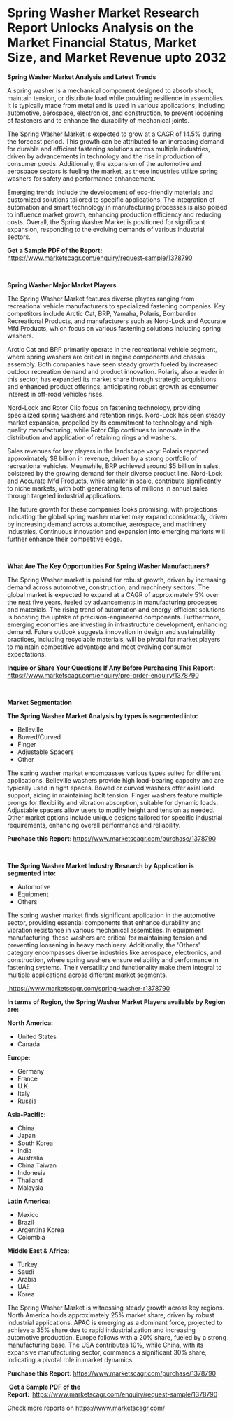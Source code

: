 <p><h1>Spring Washer Market Research Report Unlocks Analysis on the Market Financial Status, Market Size, and Market Revenue upto 2032</h1></p><p><strong>Spring Washer Market Analysis and Latest Trends</strong></p>
<p><p>A spring washer is a mechanical component designed to absorb shock, maintain tension, or distribute load while providing resilience in assemblies. It is typically made from metal and is used in various applications, including automotive, aerospace, electronics, and construction, to prevent loosening of fasteners and to enhance the durability of mechanical joints.</p><p>The Spring Washer Market is expected to grow at a CAGR of 14.5% during the forecast period. This growth can be attributed to an increasing demand for durable and efficient fastening solutions across multiple industries, driven by advancements in technology and the rise in production of consumer goods. Additionally, the expansion of the automotive and aerospace sectors is fueling the market, as these industries utilize spring washers for safety and performance enhancement. </p><p>Emerging trends include the development of eco-friendly materials and customized solutions tailored to specific applications. The integration of automation and smart technology in manufacturing processes is also poised to influence market growth, enhancing production efficiency and reducing costs. Overall, the Spring Washer Market is positioned for significant expansion, responding to the evolving demands of various industrial sectors.</p></p>
<p><strong>Get a Sample PDF of the Report:&nbsp;</strong> <a href="https://www.marketscagr.com/enquiry/request-sample/1378790?utm_campaign=3440&utm_medium=2&utm_source=Github&utm_content=ia&utm_term=08042025&utm_id=spring-washer">https://www.marketscagr.com/enquiry/request-sample/1378790</a></p>
<p>&nbsp;</p>
<p><strong>Spring Washer Major Market Players</strong></p>
<p><p>The Spring Washer Market features diverse players ranging from recreational vehicle manufacturers to specialized fastening companies. Key competitors include Arctic Cat, BRP, Yamaha, Polaris, Bombardier Recreational Products, and manufacturers such as Nord-Lock and Accurate Mfd Products, which focus on various fastening solutions including spring washers.</p><p>Arctic Cat and BRP primarily operate in the recreational vehicle segment, where spring washers are critical in engine components and chassis assembly. Both companies have seen steady growth fueled by increased outdoor recreation demand and product innovation. Polaris, also a leader in this sector, has expanded its market share through strategic acquisitions and enhanced product offerings, anticipating robust growth as consumer interest in off-road vehicles rises.</p><p>Nord-Lock and Rotor Clip focus on fastening technology, providing specialized spring washers and retention rings. Nord-Lock has seen steady market expansion, propelled by its commitment to technology and high-quality manufacturing, while Rotor Clip continues to innovate in the distribution and application of retaining rings and washers.</p><p>Sales revenues for key players in the landscape vary: Polaris reported approximately $8 billion in revenue, driven by a strong portfolio of recreational vehicles. Meanwhile, BRP achieved around $5 billion in sales, bolstered by the growing demand for their diverse product line. Nord-Lock and Accurate Mfd Products, while smaller in scale, contribute significantly to niche markets, with both generating tens of millions in annual sales through targeted industrial applications.</p><p>The future growth for these companies looks promising, with projections indicating the global spring washer market may expand considerably, driven by increasing demand across automotive, aerospace, and machinery industries. Continuous innovation and expansion into emerging markets will further enhance their competitive edge.</p></p>
<p>&nbsp;</p>
<p><strong>What Are The Key Opportunities For Spring Washer Manufacturers?</strong></p>
<p><p>The Spring Washer market is poised for robust growth, driven by increasing demand across automotive, construction, and machinery sectors. The global market is expected to expand at a CAGR of approximately 5% over the next five years, fueled by advancements in manufacturing processes and materials. The rising trend of automation and energy-efficient solutions is boosting the uptake of precision-engineered components. Furthermore, emerging economies are investing in infrastructure development, enhancing demand. Future outlook suggests innovation in design and sustainability practices, including recyclable materials, will be pivotal for market players to maintain competitive advantage and meet evolving consumer expectations.</p></p>
<p><strong>Inquire or Share Your Questions If Any Before Purchasing This Report:</strong> <a href="https://www.marketscagr.com/enquiry/pre-order-enquiry/1378790?utm_campaign=3440&utm_medium=2&utm_source=Github&utm_content=ia&utm_term=08042025&utm_id=spring-washer">https://www.marketscagr.com/enquiry/pre-order-enquiry/1378790</a></p>
<p>&nbsp;</p>
<p><strong>Market Segmentation</strong></p>
<p><strong>The Spring Washer Market Analysis by types is segmented into:</strong></p>
<p><ul><li>Belleville</li><li>Bowed/Curved</li><li>Finger</li><li>Adjustable Spacers</li><li>Other</li></ul></p>
<p><p>The spring washer market encompasses various types suited for different applications. Belleville washers provide high load-bearing capacity and are typically used in tight spaces. Bowed or curved washers offer axial load support, aiding in maintaining bolt tension. Finger washers feature multiple prongs for flexibility and vibration absorption, suitable for dynamic loads. Adjustable spacers allow users to modify height and tension as needed. Other market options include unique designs tailored for specific industrial requirements, enhancing overall performance and reliability.</p></p>
<p><strong>Purchase this Report:&nbsp;</strong><a href="https://www.marketscagr.com/purchase/1378790?utm_campaign=3440&utm_medium=2&utm_source=Github&utm_content=ia&utm_term=08042025&utm_id=spring-washer">https://www.marketscagr.com/purchase/1378790</a></p>
<p>&nbsp;</p>
<p><strong>The Spring Washer Market Industry Research by Application is segmented into:</strong></p>
<p><ul><li>Automotive</li><li>Equipment</li><li>Others</li></ul></p>
<p><p>The spring washer market finds significant application in the automotive sector, providing essential components that enhance durability and vibration resistance in various mechanical assemblies. In equipment manufacturing, these washers are critical for maintaining tension and preventing loosening in heavy machinery. Additionally, the 'Others' category encompasses diverse industries like aerospace, electronics, and construction, where spring washers ensure reliability and performance in fastening systems. Their versatility and functionality make them integral to multiple applications across different market segments.</p></p>
<p><a href="https://www.marketscagr.com/spring-washer-r1378790?utm_campaign=3440&utm_medium=2&utm_source=Github&utm_content=ia&utm_term=08042025&utm_id=spring-washer">&nbsp;https://www.marketscagr.com/spring-washer-r1378790</a></p>
<p><strong>In terms of Region, the Spring Washer Market Players available by Region are:</strong></p>
<p>
    <p> <strong> North America: </strong>
        <ul>
            <li>United States</li>
            <li>Canada</li>
        </ul>
        </p> 
    <p> <strong> Europe: </strong>
        <ul>
            <li>Germany</li>
            <li>France</li>
            <li>U.K.</li>
            <li>Italy</li>
            <li>Russia</li>
        </ul>
        </p> 
    <p> <strong> Asia-Pacific: </strong>
        <ul>
            <li>China</li>
            <li>Japan</li>
            <li>South Korea</li>
            <li>India</li>
            <li>Australia</li>
            <li>China Taiwan</li>
            <li>Indonesia</li>
            <li>Thailand</li>
            <li>Malaysia</li>
        </ul>
        </p> 
    <p> <strong> Latin America: </strong>
        <ul>
            <li>Mexico</li>
            <li>Brazil</li>
            <li>Argentina Korea</li>
            <li>Colombia</li>
        </ul>
        </p> 
    <p> <strong> Middle East & Africa: </strong>
        <ul>
            <li>Turkey</li>
            <li>Saudi</li>
            <li>Arabia</li>
            <li>UAE</li>
            <li>Korea</li>
        </ul>
    </p>
    </p>
<p><p>The Spring Washer Market is witnessing steady growth across key regions. North America holds approximately 25% market share, driven by robust industrial applications. APAC is emerging as a dominant force, projected to achieve a 35% share due to rapid industrialization and increasing automotive production. Europe follows with a 20% share, fueled by a strong manufacturing base. The USA contributes 10%, while China, with its expansive manufacturing sector, commands a significant 30% share, indicating a pivotal role in market dynamics.</p></p>
<p><strong>Purchase this Report: </strong><a href="https://www.marketscagr.com/purchase/1378790?utm_campaign=3440&utm_medium=2&utm_source=Github&utm_content=ia&utm_term=08042025&utm_id=spring-washer">https://www.marketscagr.com/purchase/1378790</a></p>
<p>&nbsp;<strong>Get a Sample PDF of the Report:&nbsp;&nbsp;</strong><a href="https://www.marketscagr.com/enquiry/request-sample/1378790?utm_campaign=3440&utm_medium=2&utm_source=Github&utm_content=ia&utm_term=08042025&utm_id=spring-washer">https://www.marketscagr.com/enquiry/request-sample/1378790</a></p>
<p><strong></strong></p>
<p>Check more reports on <a href="https://www.marketscagr.com/?utm_campaign=3440&utm_medium=2&utm_source=Github&utm_content=ia&utm_term=08042025&utm_id=spring-washer">https://www.marketscagr.com/</a></p>